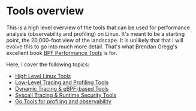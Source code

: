 # Tools overview

This is a high level overview of the tools that can be used for performance analysis (observability and profiling) on Linux. It's meant to be a starting point, the 20,000-foot view of the landscape. It is unlikely that that I will evolve this to go into much more detail. That's what Brendan Gregg's excellent book [BPF Performance Tools](https://isbnsearch.org/isbn/9780136554820) is for.

Here, I cover the following topics:
- [High Level Linux Tools](01_high_level_linux_tools.md)
- [Low-Level Tracing and Profiling Tools](02_low_level_tracing_and_profiling.md)
- [Dynamic Tracing & eBPF-based Tools](03_dynamic_tracing_and_eBPF_based.md)
- [Syscall Tracing & Runtime Security Tools](04_syscall_tracing_and_runtime_security.md)
- [Go Tools for profiling and observability](05_go_profiling_and_observability.md)
